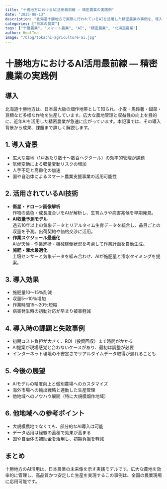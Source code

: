 ```yaml
---
title: "十勝地方におけるAI活用最前線 — 精密農業の実践例"
date: "2025-08-13"
description: "北海道十勝地方で実際に行われているAIを活用した精密農業の事例を、導入背景、技術内容、成果、課題まで詳しく解説します。"
categories: ["日本の農業"]
tags: ["十勝農業", "スマート農業", "AI", "精密農業", "北海道農業"]
author: HealTea
image: "/blog/tokachi-agriculture-ai.jpg"
---
```


# 十勝地方におけるAI活用最前線 — 精密農業の実践例

## 導入
北海道十勝地方は、日本最大級の畑作地帯として知られ、小麦・馬鈴薯・甜菜・豆類など多様な作物を生産しています。広大な農地管理と収益性の向上を目的に、近年AIを活用した精密農業が急速に広がっています。本記事では、その導入背景から成果、課題まで詳しく解説します。

## 1. 導入背景
- 広大な農地（1戸あたり数十〜数百ヘクタール）の効率的管理が課題  
- 気候変動による収量変動リスクの増加  
- 人手不足と高齢化の加速  
- 国や自治体によるスマート農業支援事業の活用可能性

## 2. 活用されているAI技術
- **衛星・ドローン画像解析**  
  作物の葉色・成長度合いをAIが解析し、生育ムラや病害兆候を早期発見。  
- **AI収量予測モデル**  
  過去10年以上の気象データとリアルタイム生育データを統合し、品目ごとの収量を予測。出荷契約や価格交渉に活用。  
- **作業スケジュール最適化**  
  AIが天候・作業進捗・機械稼働状況を考慮して作業計画を自動生成。  
- **施肥・潅水最適化**  
  土壌センサーと気象データを組み合わせ、AIが施肥量と潅水タイミングを提案。

## 3. 導入効果
- 施肥量10〜15％削減  
- 収量5〜10％増加  
- 作業時間15〜20％短縮  
- 病害発生時の初動対応が早まり被害軽減

## 4. 導入時の課題と失敗事例
- 初期コスト負担が大きく、ROI（投資回収）まで時間がかかる  
- AI提案が現場感覚と合わないケースがあり、最初は調整が必要  
- インターネット環境の不安定さでリアルタイムデータ取得が遅れることも

## 5. 今後の展望
- AIモデルの精度向上と個別農場へのカスタマイズ  
- 海外市場への輸出戦略と連動した生産管理  
- 他地域へのノウハウ展開（特に大規模畑作地域）

## 6. 他地域への参考ポイント
- 大規模農地でなくても、部分的なAI導入は可能  
- データ活用は経験の蓄積で効果が高まる  
- 国や自治体の補助金を活用し、初期負担を軽減

## まとめ
十勝地方のAI活用は、日本農業の未来像を示す実践モデルです。広大な農地を効率的に管理し、高品質かつ安定した生産を実現するこの事例は、全国の農業現場に応用可能です。
